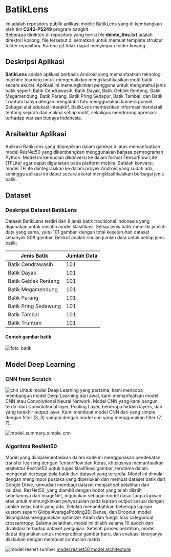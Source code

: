 # BatikLens

Ini adalah repository publik aplikasi mobile BatikLens yang di kembangkan oleh tim **C242-PS249** program bangkit<br>
Beberapa direktori di repository yang berisi file **delete_this.txt** adalah direktori kosong, file tersebut di sematkan untuk memuat template struktur folder repository. Karena git tidak dapat menyimpan folder kosong. 


## Deskripsi Aplikasi
**BatikLens** adalah aplikasi berbasis Android yang memanfaatkan teknologi machine learning untuk mengenali dan mengklasifikasikan motif batik secara akurat. Aplikasi ini memungkinkan pengguna untuk mengetahui jenis batik seperti Batik Cendrawasih, Batik Dayak, Batik Geblek Renteng, Batik Megamendung, Batik Parang, Batik Pring Sedapur, Batik Tambal, dan Batik Truntum hanya dengan mengambil foto menggunakan kamera ponsel. Sebagai alat edukasi interaktif, BatikLens memberikan informasi mendetail tentang sejarah dan makna setiap motif, sekaligus mendorong apresiasi terhadap warisan budaya Indonesia.


## Arsitektur Aplikasi
Aplikasi BatikLens yang ditampilkan dalam gambar di atas memanfaatkan model ResNet50 yang dikembangkan menggunakan bahasa pemrograman Python. Model ini kemudian dikonversi ke dalam format TensorFlow Lite (TFLite) agar dapat digunakan pada platform mobile. Setelah konversi, model TFLite diintegrasikan ke dalam proyek Android yang sudah ada, sehingga aplikasi ini dapat secara akurat mengklasifikasikan berbagai jenis batik.


## Dataset
### Deskripsi Dataset BatikLens
Dataset BatikLens terdiri dari 8 jenis batik tradisional Indonesia yang digunakan untuk melatih model klasifikasi. Setiap jenis batik memiliki jumlah data yang sama, yaitu 101 gambar, dengan total keseluruhan dataset sebanyak 808 gambar. Berikut adalah rincian jumlah data untuk setiap jenis batik:

<table>
  <thead>
    <tr>
      <th>Jenis Batik</th>
      <th>Jumlah Data</th>
    </tr>
  </thead>
  <tbody>
    <tr>
      <td>Batik Cendrawasih</td>
      <td>101</td>
    </tr>
    <tr>
      <td>Batik Dayak</td>
      <td>101</td>
    </tr>
    <tr>
      <td>Batik Geblek Renteng</td>
      <td>101</td>
    </tr>
    <tr>
      <td>Batik Megamendung</td>
      <td>101</td>
    </tr>
    <tr>
      <td>Batik Parang</td>
      <td>101</td>
    </tr>
    <tr>
      <td>Batik Pring Sedawung</td>
      <td>101</td>
    </tr>
    <tr>
      <td>Batik Tambal</td>
      <td>101</td>
    </tr>
    <tr>
      <td>Batik Truntum</td>
      <td>101</td>
    </tr>
  </tbody>
</table>

#### Contoh gambar batik
![foto_batik](https://github.com/user-attachments/assets/c5018323-86ec-4590-b048-cd36cd083f2d)

## Model Deep Learning
### CNN from Scratch
![cnn](https://github.com/user-attachments/assets/7c9f9805-bde8-41ec-a425-949a3c3738b9)
Untuk model Deep Learning yang pertama, kami mencoba membangun model Deep Learning dari awal, kami memanfaatkan model CNN atau Convolutional Neural Network. Model CNN yang kami bangun terdiri dari Convolutional layer, Pooling Layer, beberapa hidden layers, dan yang terakhir output layer. Kami membuat model CNN dari yang simple dengan filter (3, 3) sampai dengan model cnn yang menggunakan filter (7, 7).


![model_summary_simple_cnn](https://github.com/user-attachments/assets/beaf357c-e1e0-4973-81e2-fb66e2809e70)







### Algoritma ResNet50
Model yang diimplementasikan dalam kode ini menggunakan pendekatan transfer learning dengan TensorFlow dan Keras, khususnya memanfaatkan arsitektur ResNet50 untuk tugas klasifikasi gambar, terutama dalam mengenali berbagai pola batik dari dataset yang tersedia. Model ini dimulai dengan mengimpor pustaka yang diperlukan dan memuat dataset batik dari Google Drive, kemudian membagi dataset menjadi set pelatihan dan validasi. ResNet50, yang diambil dengan bobot yang telah dilatih sebelumnya dari ImageNet, digunakan sebagai model dasar tanpa lapisan atas untuk memungkinkan penyesuaian pada lapisan output sesuai dengan jumlah kelas batik yang ada. Setelah menambahkan beberapa lapisan kustom seperti GlobalAveragePooling2D, Dense, dan Dropout, model dikompilasi menggunakan optimizer Adam dan fungsi loss categorical crossentropy. Selama pelatihan, model ini dilatih selama 10 epoch dan divalidasi terhadap dataset pengujian. Setelah proses pelatihan, model dapat digunakan untuk memprediksi gambar baru, dan evaluasi kinerjanya dilakukan dengan membuat confusion matrix.

![model resnet](https://github.com/user-attachments/assets/58e4859f-e52f-4551-a7ab-0e76f28addbb)
sumber:[model resnet50 model architecture](https://commons.wikimedia.org/wiki/File:ResNet50.png)



